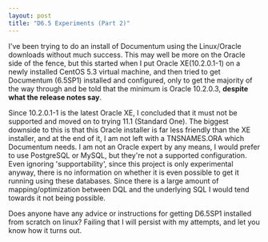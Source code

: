 ```yaml
---
layout: post
title: "D6.5 Experiments (Part 2)"
---
```


I've been trying to do an install of Documentum using the Linux/Oracle downloads without much success. This may well be more on the Oracle side of the fence, but this started when I put Oracle XE(10.2.0.1-1) on a newly installed CentOS 5.3 virtual machine, and then tried to get Documentum (6.5SP1) installed and configured, only to get the majority of the way through and be told that the minimum is Oracle 10.2.0.3,  <strong>despite what the release notes say</strong>.
<!--more-->
Since 10.2.0.1-1 is the latest Oracle XE, I concluded that it must not be supported and moved on to trying 11.1 (Standard One). The biggest downside to this is that this Oracle installer is far less friendly than the XE installer, and at the end of it, I am not left with a TNSNAMES.ORA which Documentum needs. I am not an Oracle expert by any means, I would prefer to use PostgreSQL or MySQL, but they're not a supported configuration. Even ignoring 'supportability', since this project is only experimental anyway, there is no information on whether it is even possible to get it running using these databases. Since there is a large amount of mapping/optimization between DQL and the underlying SQL I would tend towards it not being possible.

Does anyone have any advice or instructions for getting D6.5SP1 installed from scratch on linux? Failing that I will persist with my attempts, and let you know how it turns out.
